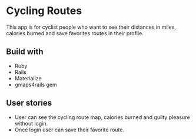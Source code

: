 # Cycling Routes

This app is for cyclist people who want to see their distances in miles, calories burned and save favorites routes in their profile.

## Build with
* Ruby
* Rails
* Materialize
* gmaps4rails gem


## User stories
* User can see the cycling route map, calories burned and guilty pleasure without login.
* Once login user can save their favorite route.








